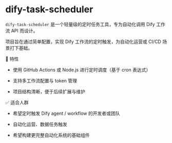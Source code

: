 # dify-task-scheduler

`dify-task-scheduler` 是一个轻量级的定时任务工具，专为自动化调用 Dify 工作流 API 而设计。

项目旨在通过简单配置，实现 Dify 工作流的定时触发，为自动化运营或 CI/CD 场景打下基础。

🚀 特性
- 使用 GitHub Actions 或 Node.js 进行定时调度（基于 cron 表达式）

- 支持多工作流配置与 token 管理

- 项目结构清晰，便于后续扩展与维护

✅ 适合人群
- 希望定时触发 Dify agent / workflow 的开发者或团队

- 自动化运营、数据任务触发

- 希望构建更完整自动化系统的基础组件